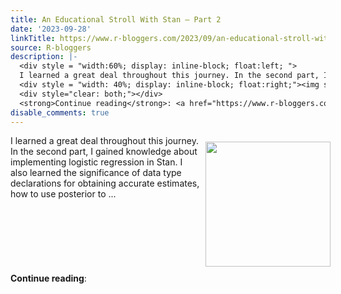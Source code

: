 ```yaml
---
title: An Educational Stroll With Stan – Part 2
date: '2023-09-28'
linkTitle: https://www.r-bloggers.com/2023/09/an-educational-stroll-with-stan-part-2/
source: R-bloggers
description: |-
  <div style = "width:60%; display: inline-block; float:left; ">
  I learned a great deal throughout this journey. In the second part, I gained knowledge about implementing logistic regression in Stan. I also learned the significance of data type declarations for obtaining accurate estimates, how to use posterior to ...</div>
  <div style = "width: 40%; display: inline-block; float:right;"><img src=' https://www.kenkoonwong.com/blog/cmdstan2/feature.png' width = "200" style = "padding: 10px;" /></div>
  <div style="clear: both;"></div>
  <strong>Continue reading</strong>: <a href="https://www.r-bloggers.co ...
disable_comments: true
---
```

<div style = "width:60%; display: inline-block; float:left; ">
I learned a great deal throughout this journey. In the second part, I gained knowledge about implementing logistic regression in Stan. I also learned the significance of data type declarations for obtaining accurate estimates, how to use posterior to ...</div>
<div style = "width: 40%; display: inline-block; float:right;"><img src=' https://www.kenkoonwong.com/blog/cmdstan2/feature.png' width = "200" style = "padding: 10px;" /></div>
<div style="clear: both;"></div>
<strong>Continue reading</strong>: <a href="https://www.r-bloggers.co ...